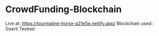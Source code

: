 # CrowdFunding-Blockchain
Live at: https://tourmaline-horse-a21e5e.netlify.app/
Blockchain used : Goerli Testnet
